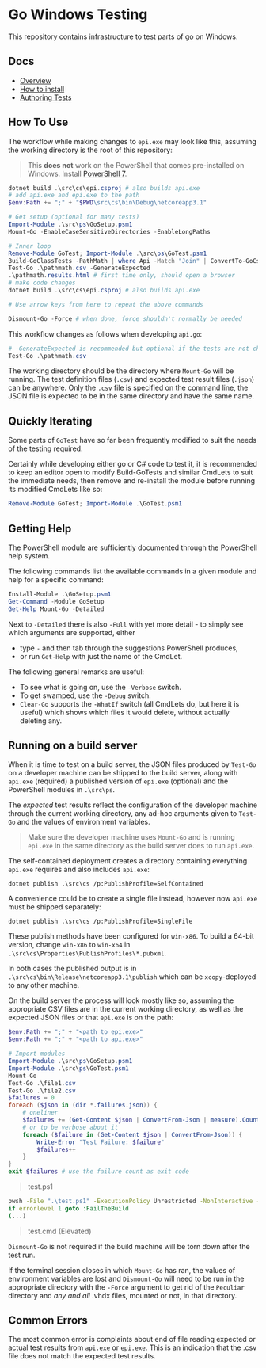 # Go Windows Testing

This repository contains infrastructure to test parts of [go](https://github.com/golang/go) on Windows.

## Docs

* [Overview](docs/overview.md)
* [How to install](docs/install.md)
* [Authoring Tests](docs/authoring.md)

## How To Use

The workflow while making changes to `epi.exe` may look like this,
assuming the working directory is the root of this repository:

> This **does not** work on the PowerShell that comes pre-installed on Windows. 
> Install [PowerShell 7](https://aka.ms/powershell).

```PowerShell
dotnet build .\src\cs\epi.csproj # also builds api.exe
# add api.exe and epi.exe to the path
$env:Path += ";" + "$PWD\src\cs\bin\Debug\netcoreapp3.1"

# Get setup (optional for many tests)
Import-Module .\src\ps\GoSetup.psm1
Mount-Go -EnableCaseSensitiveDirectories -EnableLongPaths

# Inner loop
Remove-Module GoTest; Import-Module .\src\ps\GoTest.psm1
Build-GoClassTests -PathMath | where Api -Match "Join" | ConvertTo-GoCsv | Out-File .\pathmath.csv
Test-Go .\pathmath.csv -GenerateExpected
.\pathmath.results.html # first time only, should open a browser
# make code changes
dotnet build .\src\cs\epi.csproj # also builds api.exe

# Use arrow keys from here to repeat the above commands

Dismount-Go -Force # when done, force shouldn't normally be needed
```

This workflow changes as follows when developing `api.go`:
```PowerShell
# -GenerateExpected is recommended but optional if the tests are not changing
Test-Go .\pathmath.csv
```

The working directory should be the directory where `Mount-Go` will be running.
The test definition files (`.csv`) and expected test result files (`.json`) can be anywhere.
Only the `.csv` file is specified on the command line, the JSON file is expected to be in
the same directory and have the same name.

## Quickly Iterating

Some parts of `GoTest` have so far been frequently modified to suit the needs of the testing required.

Certainly while developing either go or C# code to test it,
it is recommended to keep an editor open to modify Build-GoTests
and similar CmdLets to suit the immediate needs,
then remove and re-install the module before running its modified CmdLets like so:

```PowerShell
Remove-Module GoTest; Import-Module .\GoTest.psm1
```

## Getting Help

The PowerShell module are sufficiently documented through the PowerShell help system.

The following commands list the available commands in a given module
and help for a specific command:

```PowerShell
Install-Module .\GoSetup.psm1
Get-Command -Module GoSetup
Get-Help Mount-Go -Detailed
```

Next to `-Detailed` there is also `-Full` with yet more detail -
to simply see which arguments are supported, either
* type `-` and then tab through the suggestions PowerShell produces,
* or run `Get-Help` with just the name of the CmdLet.

The following general remarks are useful:
* To see what is going on, use the `-Verbose` switch.
* To get swamped, use the `-Debug` switch.
* `Clear-Go` supports the `-WhatIf` switch (all CmdLets do, but
  here it is useful) which shows which files it would delete,
  without actually deleting any.

## Running on a build server

When it is time to test on a build server, the JSON files produced by `Test-Go`
on a developer machine can be shipped to the build server,
along with `api.exe` (required) a published version of `epi.exe` (optional)
and the PowerShell modules in `.\src\ps`.

The *expected* test results reflect the configuration of the developer machine
through the current working directory, any ad-hoc arguments given to `Test-Go`
and the values of environment variables.

> Make sure the developer machine uses `Mount-Go` and is running `epi.exe` 
> in the same directory as the build server does to run `api.exe`.


The self-contained deployment creates a directory containing everything `epi.exe`
requires and also includes `api.exe`:
```
dotnet publish .\src\cs /p:PublishProfile=SelfContained
```
A convenience could be to create a single file instead,
however now `api.exe` must be shipped separately:
```
dotnet publish .\src\cs /p:PublishProfile=SingleFile
```
These publish methods have been configured for `win-x86`.
To build a 64-bit version, change `win-x86` to `win-x64` in
`.\src\cs\Properties\PublishProfiles\*.pubxml`.

In both cases the published output is in
`.\src\cs\bin\Release\netcoreapp3.1\publish`
which can be `xcopy`-deployed to any other machine.

On the build server the process will look mostly like so,
assuming the appropriate CSV files are in the current working directory,
as well as the expected JSON files or that `epi.exe` is on the path:

```PowerShell
$env:Path += ";" + "<path to epi.exe>"
$env:Path += ";" + "<path to api.exe>"

# Import modules
Import-Module .\src\ps\GoSetup.psm1
Import-Module .\src\ps\GoTest.psm1
Mount-Go
Test-Go .\file1.csv
Test-Go .\file2.csv
$failures = 0
foreach ($json in (dir *.failures.json)) {
	# oneliner
	$failures += (Get-Content $json | ConvertFrom-Json | measure).Count
	# or to be verbose about it
	foreach ($failure in (Get-Content $json | ConvertFrom-Json)) {
		Write-Error "Test Failure: $failure"
		$failures++
	}
}
exit $failures # use the failure count as exit code
```
> test.ps1
```cmd
pwsh -File ".\test.ps1" -ExecutionPolicy Unrestricted -NonInteractive -NoProfile -WorkingDirectory "path"
if errorlevel 1 goto :FailTheBuild
(...)
```
> test.cmd (Elevated)

`Dismount-Go` is not required if the build machine will be torn down after the test run.

If the terminal session closes in which `Mount-Go` has ran, the values of environment variables
are lost and `Dismount-Go` will need to be run in the appropriate directory with the `-Force` argument
to get rid of the `Peculiar` directory and *any and all* .vhdx files, mounted or not, in that directory.

## Common Errors

The most common error is complaints about end of file reading expected or actual test results
from `api.exe` or `epi.exe`.
This is an indication that the .csv file does not match the expected test results.
